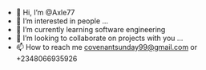 - 👋 Hi, I’m @Axle77
- 👀 I’m interested in people ...
- 🌱 I’m currently learning software engineering
- 💞️ I’m looking to collaborate on projects with you ...
- 📫 How to reach me covenantsunday99@gmail.com or +2348066935926

<!---
Axle77/Axle77 is a ✨ special ✨ repository because its `README.md` (this file) appears on your GitHub profile.
You can click the Preview link to take a look at your changes.
--->
